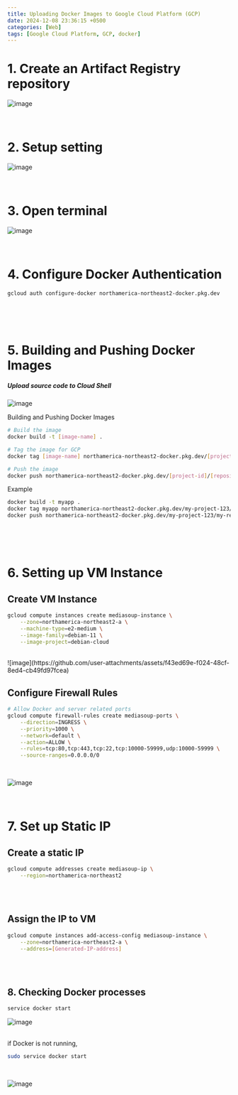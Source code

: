 ```yaml
---
title: Uploading Docker Images to Google Cloud Platform (GCP)
date: 2024-12-08 23:36:15 +0500
categories: [Web]
tags: [Google Cloud Platform, GCP, docker]
---
```


# 1. Create an Artifact Registry repository
![image](https://github.com/user-attachments/assets/f9392eec-69c9-4090-a72b-1b3f12c2f108)
<br><br><br>

# 2. Setup setting
![image](https://github.com/user-attachments/assets/0c336bc4-c0f3-4911-bbb1-628f26926669)
<br><br><br>

# 3. Open terminal
![image](https://github.com/user-attachments/assets/a5e4f57d-2d5a-4f03-b031-052fef86c108)
<br><br><br>

# 4. Configure Docker Authentication
```shell
gcloud auth configure-docker northamerica-northeast2-docker.pkg.dev
```
<br><br><br>

# 5. Building and Pushing Docker Images
##### Upload source code to Cloud Shell
![image](https://github.com/user-attachments/assets/7ae6d005-0cd2-4e7d-acd7-8aa0c855ef3d)

Building and Pushing Docker Images
```bash
# Build the image
docker build -t [image-name] .

# Tag the image for GCP
docker tag [image-name] northamerica-northeast2-docker.pkg.dev/[project-id]/[repository-name]/[image-name]:[tag]

# Push the image
docker push northamerica-northeast2-docker.pkg.dev/[project-id]/[repository-name]/[image-name]:[tag]
```

Example
```bash
docker build -t myapp .
docker tag myapp northamerica-northeast2-docker.pkg.dev/my-project-123/my-repo/myapp:latest
docker push northamerica-northeast2-docker.pkg.dev/my-project-123/my-repo/myapp:latest
```
<br><br><br>
# 6. Setting up VM Instance
## Create VM Instance
```bash
gcloud compute instances create mediasoup-instance \
    --zone=northamerica-northeast2-a \
    --machine-type=e2-medium \
    --image-family=debian-11 \
    --image-project=debian-cloud
```
<br>
![image](https://github.com/user-attachments/assets/f43ed69e-f024-48cf-8ed4-cb49fd97fcea)

## Configure Firewall Rules
```bash
# Allow Docker and server related ports
gcloud compute firewall-rules create mediasoup-ports \
    --direction=INGRESS \
    --priority=1000 \
    --network=default \
    --action=ALLOW \
    --rules=tcp:80,tcp:443,tcp:22,tcp:10000-59999,udp:10000-59999 \
    --source-ranges=0.0.0.0/0
```
<br>

![image](https://github.com/user-attachments/assets/5a3b30bd-1f5f-4926-968b-81cf77275db4)
<br><br><br>

# 7. Set up Static IP
## Create a static IP
```bash
gcloud compute addresses create mediasoup-ip \
    --region=northamerica-northeast2
```
<br><br>

## Assign the IP to VM
```bash
gcloud compute instances add-access-config mediasoup-instance \
    --zone=northamerica-northeast2-a \
    --address=[Generated-IP-address]
```
<br><br>

## 8. Checking Docker processes
```bash
service docker start
```
![image](https://github.com/user-attachments/assets/13535b5d-7fa8-415c-a0f6-f4618658a10a)
<br><br>


if Docker is not running,
```bash
sudo service docker start
```
<br>

![image](https://github.com/user-attachments/assets/eff2338c-363c-4970-8ab5-a2ec0fe2aa99)
<br><br>
